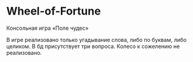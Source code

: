 # Wheel-of-Fortune
Консольная игра «Поле чудес»

В игре реализовано только угадывание слова, либо по буквам, либо целиком.
В бд присутствует три вопроса.
Колесо к сожелению не реализовано.
